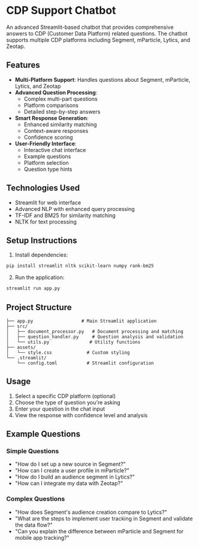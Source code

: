 # CDP Support Chatbot

An advanced Streamlit-based chatbot that provides comprehensive answers to CDP (Customer Data Platform) related questions. The chatbot supports multiple CDP platforms including Segment, mParticle, Lytics, and Zeotap.

## Features

- **Multi-Platform Support**: Handles questions about Segment, mParticle, Lytics, and Zeotap
- **Advanced Question Processing**: 
  - Complex multi-part questions
  - Platform comparisons
  - Detailed step-by-step answers
- **Smart Response Generation**:
  - Enhanced similarity matching
  - Context-aware responses
  - Confidence scoring
- **User-Friendly Interface**:
  - Interactive chat interface
  - Example questions
  - Platform selection
  - Question type hints

## Technologies Used

- Streamlit for web interface
- Advanced NLP with enhanced query processing
- TF-IDF and BM25 for similarity matching
- NLTK for text processing

## Setup Instructions

1. Install dependencies:
```bash
pip install streamlit nltk scikit-learn numpy rank-bm25
```

2. Run the application:
```bash
streamlit run app.py
```

## Project Structure

```
├── app.py                  # Main Streamlit application
├── src/
│   ├── document_processor.py   # Document processing and matching
│   ├── question_handler.py     # Question analysis and validation
│   └── utils.py               # Utility functions
├── assets/
│   └── style.css             # Custom styling
└── .streamlit/
    └── config.toml           # Streamlit configuration
```

## Usage

1. Select a specific CDP platform (optional)
2. Choose the type of question you're asking
3. Enter your question in the chat input
4. View the response with confidence level and analysis

## Example Questions

### Simple Questions
- "How do I set up a new source in Segment?"
- "How can I create a user profile in mParticle?"
- "How do I build an audience segment in Lytics?"
- "How can I integrate my data with Zeotap?"

### Complex Questions
- "How does Segment's audience creation compare to Lytics?"
- "What are the steps to implement user tracking in Segment and validate the data flow?"
- "Can you explain the difference between mParticle and Segment for mobile app tracking?"

